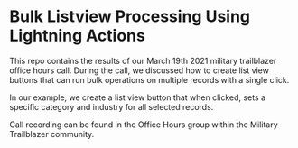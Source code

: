 # Bulk Listview Processing Using Lightning Actions

This repo contains the results of our March 19th 2021 military trailblazer office hours call.  During the call, we discussed how to create list view buttons that can run bulk operations on multiple records with a single click.

In our example, we create a list view button that when clicked, sets a specific category and industry for all selected records.

Call recording can be found in the Office Hours group within the Military Trailblazer community.